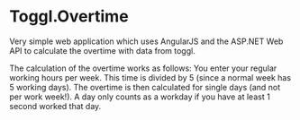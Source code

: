 # Toggl.Overtime

Very simple web application which uses AngularJS and the ASP.NET Web API to calculate the overtime with data from toggl.

The calculation of the overtime works as follows:
You enter your regular working hours per week. This time is divided by 5 (since a normal week has 5 working days).
The overtime is then calculated for single days (and not per work week!).
A day only counts as a workday if you have at least 1 second worked that day. 
